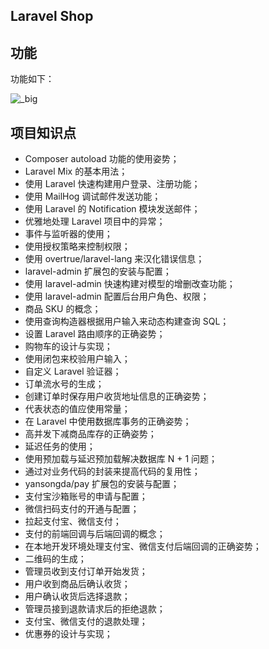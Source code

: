 ## Laravel Shop


## 功能

 功能如下：

![_big](https://user-images.githubusercontent.com/324764/41384789-6fa309c6-6faa-11e8-93e0-eeb8d36fe7f7.jpg)


## 项目知识点


-   Composer autoload 功能的使用姿势；
-   Laravel Mix 的基本用法；
-   使用 Laravel 快速构建用户登录、注册功能；
-   使用 MailHog 调试邮件发送功能；
-   使用 Laravel 的 Notification 模块发送邮件；
-   优雅地处理 Laravel 项目中的异常；
-   事件与监听器的使用；
-   使用授权策略来控制权限；
-   使用 overtrue/laravel-lang 来汉化错误信息；
-   laravel-admin 扩展包的安装与配置；
-   使用 laravel-admin 快速构建对模型的增删改查功能；
-   使用 laravel-admin 配置后台用户角色、权限；
-   商品 SKU 的概念；
-   使用查询构造器根据用户输入来动态构建查询 SQL；
-   设置 Laravel 路由顺序的正确姿势；
-   购物车的设计与实现；
-   使用闭包来校验用户输入；
-   自定义 Laravel 验证器；
-   订单流水号的生成；
-   创建订单时保存用户收货地址信息的正确姿势；
-   代表状态的值应使用常量；
-   在 Laravel 中使用数据库事务的正确姿势；
-   高并发下减商品库存的正确姿势；
-   延迟任务的使用；
-   使用预加载与延迟预加载解决数据库 N + 1 问题；
-   通过对业务代码的封装来提高代码的复用性；
-  yansongda/pay 扩展包的安装与配置；
-  支付宝沙箱账号的申请与配置；
-  微信扫码支付的开通与配置；
-  拉起支付宝、微信支付；
-  支付的前端回调与后端回调的概念；
-  在本地开发环境处理支付宝、微信支付后端回调的正确姿势；
-  二维码的生成；
-  管理员收到支付订单开始发货；
-  用户收到商品后确认收货；
-  用户确认收货后选择退款；
-  管理员接到退款请求后的拒绝退款；
-  支付宝、微信支付的退款处理；
-  优惠券的设计与实现；

